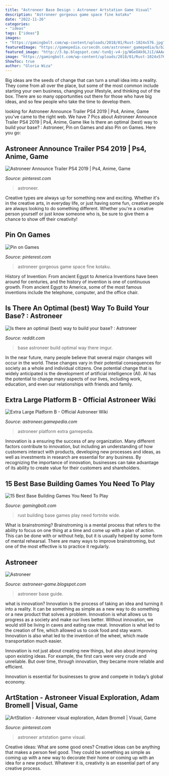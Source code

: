 ```yaml
---
title: "Astroneer Base Design : Astroneer Artstation Game Visual"
description: "Astroneer gorgeous game space fine kotaku"
date: "2022-11-26"
categories:
- "ideas"
tags: ["ideas"]
images:
- "https://gamingbolt.com/wp-content/uploads/2018/01/Rust-1024x576.jpg"
featuredImage: "https://gamepedia.cursecdn.com/astroneer_gamepedia/b/b2/Platform_d.png"
featured_image: "http://3.bp.blogspot.com/-tunQj-v4-jg/WGeOAk9LJiI/AAAAAAAACMs/D7Inl2oPmSUimM7UYlyNELon8hg3B-HQACK4B/s1600/Astroneer-my-1st-base-1.jpg"
image: "https://gamingbolt.com/wp-content/uploads/2018/01/Rust-1024x576.jpg"
ShowToc: true
author: "Gloria Wiza"
---
```



Big ideas are the seeds of change that can turn a small idea into a reality. They come from all over the place, but some of the most common include starting your own business, changing your lifestyle, and thinking out of the box. There are so many opportunities out there for those who have big ideas, and so few people who take the time to develop them.

	

		
looking for Astroneer Announce Trailer PS4 2019 | Ps4, Anime, Game you've came to the right web. We have 7 Pics about Astroneer Announce Trailer PS4 2019 | Ps4, Anime, Game like Is there an optimal (best) way to build your base? : Astroneer, Pin on ️Games and also Pin on ️Games. Here you go:
		
    
## Astroneer Announce Trailer PS4 2019 | Ps4, Anime, Game

<img loading=lazy src="https://i.pinimg.com/736x/34/65/f2/3465f2213ec94e1443b8171b9a8b33ef.jpg" onerror="this.onerror=null;this.src='https://tse1.mm.bing.net/th?id=OIP.cGON4FRa57vVOr3ILZzK9QHaEK&amp;pid=15.1';" alt="Astroneer Announce Trailer PS4 2019 | Ps4, Anime, Game">

_Source: pinterest.com_

>astroneer. 

	

Creative types are always up for something new and exciting. Whether it's in the creative arts, in everyday life, or just having some fun, creative people are always looking to do something different. Whether you're a creative person yourself or just know someone who is, be sure to give them a chance to show off their creativity!

    
## Pin On ️Games

<img loading=lazy src="https://i.pinimg.com/originals/93/ae/7c/93ae7ce2a6311d21abc79e29c6cd603d.png" onerror="this.onerror=null;this.src='https://tse4.mm.bing.net/th?id=OIP.ItrkhoOT48VI9J2u7oRf1AHaDt&amp;pid=15.1';" alt="Pin on ️Games">

_Source: pinterest.com_

>astroneer gorgeous game space fine kotaku. 

	

History of Invention: From ancient Egypt to America
Inventions have been around for centuries, and the history of invention is one of continuous growth. From ancient Egypt to America, some of the most famous inventions include the telephone, computer, and the office chair.

    
## Is There An Optimal (best) Way To Build Your Base? : Astroneer

<img loading=lazy src="http://i.imgur.com/mgovZxd.jpg" onerror="this.onerror=null;this.src='https://tse2.mm.bing.net/th?id=OIP.5S5agA1sKuzMMhpmJNIcMAHaEK&amp;pid=15.1';" alt="Is there an optimal (best) way to build your base? : Astroneer">

_Source: reddit.com_

>base astroneer build optimal way there imgur. 

	

In the near future, many people believe that several major changes will occur in the world. These changes vary in their potential consequences for society as a whole and individual citizens. One potential change that is widely anticipated is the development of artificial intelligence (AI). AI has the potential to change many aspects of our lives, including work, education, and even our relationships with friends and family.

    
## Extra Large Platform B - Official Astroneer Wiki

<img loading=lazy src="https://gamepedia.cursecdn.com/astroneer_gamepedia/b/b2/Platform_d.png" onerror="this.onerror=null;this.src='https://tse3.mm.bing.net/th?id=OIP.EDZiUVqo9eZO3Ui1BWLslgHaFk&amp;pid=15.1';" alt="Extra Large Platform B - Official Astroneer Wiki">

_Source: astroneer.gamepedia.com_

>astroneer platform extra gamepedia. 

	

Innovation is a ensuring the success of any organization. Many different factors contribute to innovation, but including an understanding of how customers interact with products, developing new processes and ideas, as well as investments in research are essential for any business. By recognizing the importance of innovation, businesses can take advantage of its ability to create value for their customers and shareholders.

    
## 15 Best Base Building Games You Need To Play

<img loading=lazy src="https://gamingbolt.com/wp-content/uploads/2018/01/Rust-1024x576.jpg" onerror="this.onerror=null;this.src='https://tse4.mm.bing.net/th?id=OIP.z1kjM95TooyAvCbDAc_DhgHaEK&amp;pid=15.1';" alt="15 Best Base Building Games You Need To Play">

_Source: gamingbolt.com_

>rust building base games play need fortnite wide. 

	

What is brainstroming? Brainstroming is a mental process that refers to the ability to focus on one thing at a time and come up with a plan of action. This can be done with or without help, but it is usually helped by some form of mental rehearsal. There are many ways to improve brainstroming, but one of the most effective is to practice it regularly.

    
## Astroneer

<img loading=lazy src="http://3.bp.blogspot.com/-tunQj-v4-jg/WGeOAk9LJiI/AAAAAAAACMs/D7Inl2oPmSUimM7UYlyNELon8hg3B-HQACK4B/s1600/Astroneer-my-1st-base-1.jpg" onerror="this.onerror=null;this.src='https://tse3.mm.bing.net/th?id=OIP.NYgqmfh7Kwk65QRiM3Ax0QHaEo&amp;pid=15.1';" alt="Astroneer">

_Source: astroneer-game.blogspot.com_

>astroneer base guide. 

	

what is innovation?
Innovation is the process of taking an idea and turning it into a reality. It can be something as simple as a new way to do something or a new product that solves a problem. Innovation is what allows us to progress as a society and make our lives better.
Without innovation, we would still be living in caves and eating raw meat. Innovation is what led to the creation of fire, which allowed us to cook food and stay warm. Innovation is also what led to the invention of the wheel, which made transportation much easier.

Innovation is not just about creating new things, but also about improving upon existing ideas. For example, the first cars were very crude and unreliable. But over time, through innovation, they became more reliable and efficient.

Innovation is essential for businesses to grow and compete in today’s global economy.

    
## ArtStation - Astroneer Visual Exploration, Adam Bromell | Visual, Game

<img loading=lazy src="https://i.pinimg.com/originals/37/41/e9/3741e9807c52722ecc628de4beafb7f2.jpg" onerror="this.onerror=null;this.src='https://tse3.mm.bing.net/th?id=OIP.aGT7F0kX_uvLtJ6oYcbpRQHaEK&amp;pid=15.1';" alt="ArtStation - Astroneer visual exploration, Adam Bromell | Visual, Game">

_Source: pinterest.com_

>astroneer artstation game visual. 

	

Creative ideas: What are some good ones?
Creative ideas can be anything that makes a person feel good. They could be something as simple as coming up with a new way to decorate their home or coming up with an idea for a new product. Whatever it is, creativity is an essential part of any creative process.

